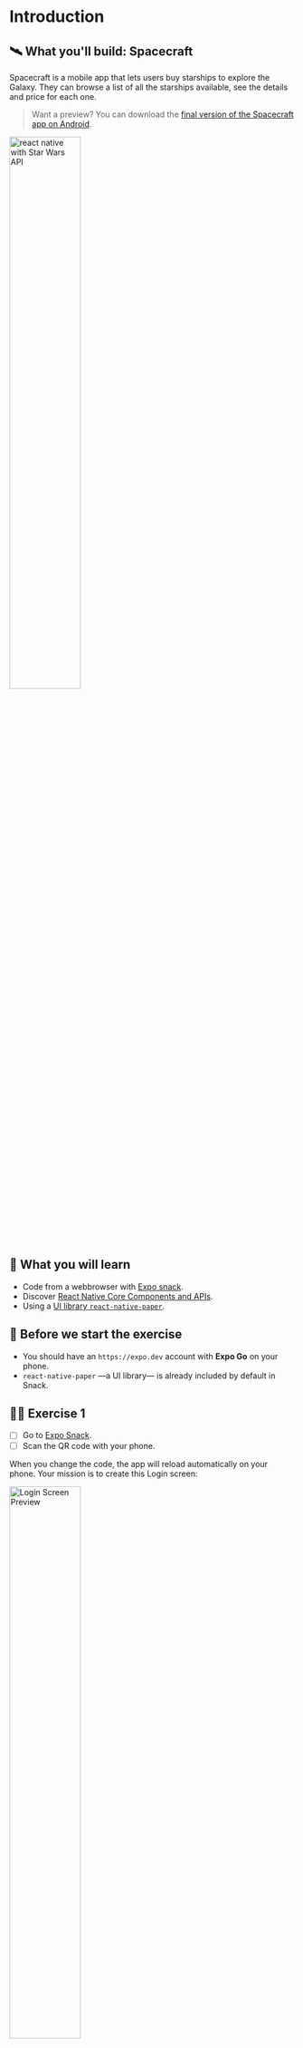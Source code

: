 # Introduction

## 🛰️ What you'll build: Spacecraft

Spacecraft is a mobile app that lets users buy starships to explore the Galaxy. They can browse a list of all the starships available, see the details and price for each one.

> Want a preview?
> You can download the [final version of the Spacecraft app on Android](https://play.google.com/store/apps/details?id=weshipit.today.spacecraft).

<img src="https://github.com/flexbox/react-native-bootcamp/raw/main/hackathon/spacecraft/spacecraft-preview.gif" width="50%" height="50%" alt="react native with Star Wars API" />

## 📡 What you will learn

- Code from a webbrowser with [Expo snack](https://snack.expo.dev).
- Discover [React Native Core Components and APIs](https://reactnative.dev/docs/components-and-apis).
- Using a [UI library `react-native-paper`](https://callstack.github.io/react-native-paper/).

## 👾 Before we start the exercise

- You should have an `https://expo.dev` account with **Expo Go** on your phone.
- `react-native-paper` —a UI library— is already included by default in Snack.

## 👩‍🚀 Exercise 1

- [ ] Go to [Expo Snack](https://snack.expo.dev).
- [ ] Scan the QR code with your phone.

When you change the code, the app will reload automatically on your phone. Your mission is to create this Login screen:

<img src="https://raw.githubusercontent.com/flexbox/react-native-workshop/main/challenges/foundation/login.png" alt="Login Screen Preview" width="50%" height="50%" />

- [ ] Use the `Text` component with `variant` [from `react-native-paper`](https://callstack.github.io/react-native-paper/docs/components/Text/).
- [ ] Use the `TextInput` component [from `react-native-paper`](https://callstack.github.io/react-native-paper/docs/components/TextInput/).
- [ ] Use the `Button` component [from `react-native-paper`](https://callstack.github.io/react-native-paper/docs/components/Button/).
